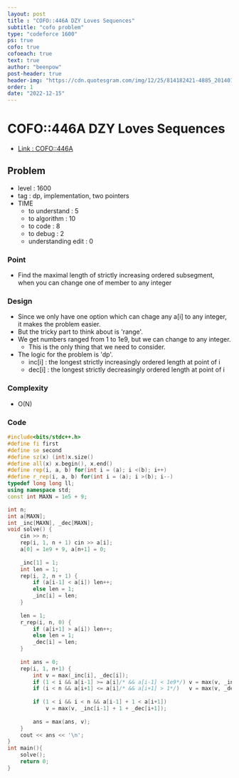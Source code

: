 ```yaml
---
layout: post
title : "COFO::446A DZY Loves Sequences"
subtitle: "cofo problem"
type: "codeforce 1600"
ps: true
cofo: true
cofoeach: true
text: true
author: "beenpow"
post-header: true
header-img: "https://cdn.quotesgram.com/img/12/25/814182421-4885_20140129_021432_1010054_10151850564475706_1955024831_n.jpg"
order: 1
date: "2022-12-15"
---
```

# COFO::446A DZY Loves Sequences
- [Link : COFO::446A](https://codeforces.com/problemset/problem/446/A)


## Problem 

- level : 1600
- tag : dp, implementation, two pointers
- TIME
  - to understand    : 5
  - to algorithm     : 10
  - to code          : 8
  - to debug         : 2
  - understanding edit : 0 

### Point
- Find the maximal length of strictly increasing ordered subsegment, when you can change one of member to any integer

### Design
- Since we only have one option which can chage any a[i] to any integer, it makes the problem easier.
- But the tricky part to think about is 'range'.
- We get numbers ranged from 1 to 1e9, but we can change to any integer.
  - This is the only thing that we need to consider.
- The logic for the problem is 'dp'.
  - inc[i] : the longest strictly increasingly ordered length at point of i
  - dec[i] : the longest strictly decreasingly ordered length at point of i

### Complexity
- O(N)

### Code

```cpp
#include<bits/stdc++.h>
#define fi first
#define se second
#define sz(x) (int)x.size()
#define all(x) x.begin(), x.end()
#define rep(i, a, b) for(int i = (a); i <(b); i++)
#define r_rep(i, a, b) for(int i = (a); i >(b); i--)
typedef long long ll;
using namespace std;
const int MAXN = 1e5 + 9;

int n;
int a[MAXN];
int _inc[MAXN], _dec[MAXN];
void solve() {
    cin >> n;
    rep(i, 1, n + 1) cin >> a[i];
    a[0] = 1e9 + 9, a[n+1] = 0;
    
    _inc[1] = 1;
    int len = 1;
    rep(i, 2, n + 1) {
        if (a[i-1] < a[i]) len++;
        else len = 1;
        _inc[i] = len;
    }
    
    len = 1;
    r_rep(i, n, 0) {
        if (a[i+1] > a[i]) len++;
        else len = 1;
        _dec[i] = len;
    }
    
    int ans = 0;
    rep(i, 1, n+1) {
        int v = max(_inc[i], _dec[i]);
        if (1 < i && a[i-1] >= a[i]/* && a[i-1] < 1e9*/) v = max(v, _inc[i-1] + 1);
        if (i < n && a[i+1] <= a[i]/* && a[i+1] > 1*/)   v = max(v, _dec[i+1] + 1);
        
        if (1 < i && i < n && a[i-1] + 1 < a[i+1])
            v = max(v, _inc[i-1] + 1 + _dec[i+1]);
        
        ans = max(ans, v);
    }
    cout << ans << '\n';
}
int main(){
    solve();
    return 0;
}
```
